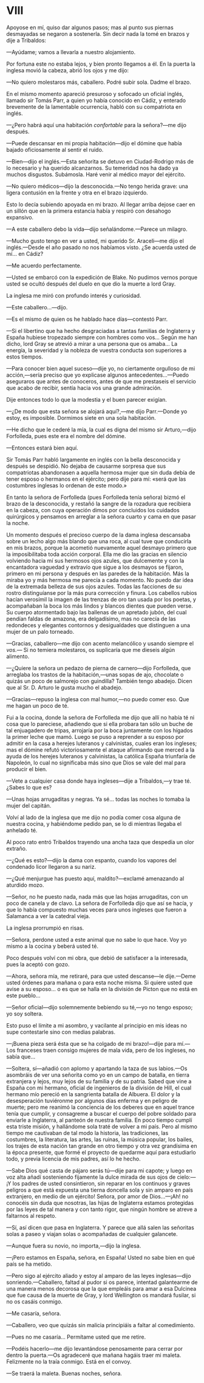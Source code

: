# VIII

Apoyose en mí, quiso dar algunos pasos; mas al punto sus piernas desmayadas se
negaron a sostenerla. Sin decir nada la tomé en brazos y dije a Tribaldos:

—Ayúdame; vamos a llevarla a nuestro alojamiento.

Por fortuna este no estaba lejos, y bien pronto llegamos a él. En la puerta la
inglesa movió la cabeza, abrió los ojos y me dijo:

—No quiero molestaros más, caballero. Podré subir sola. Dadme el brazo.

En el mismo momento apareció presuroso y sofocado un oficial inglés, llamado
sir Tomás Parr, a quien yo había conocido en Cádiz, y enterado brevemente de la
lamentable ocurrencia, habló con su compatriota en inglés.

—¿Pero habrá aquí una habitación *confortable* para la señora?—me dijo después.

—Puede descansar en mi propia habitación—dijo el dómine que había bajado
oficiosamente al sentir el ruido.

—Bien—dijo el inglés.—Esta señorita se detuvo en Ciudad-Rodrigo más de lo
necesario y ha querido alcanzarnos. Su temeridad nos ha dado ya muchos
disgustos. Subámosla. Haré venir al médico mayor del ejército.

—No quiero médicos—dijo la desconocida.—No tengo herida grave: una ligera
contusión en la frente y otra en el brazo izquierdo.

Esto lo decía subiendo apoyada en mi brazo. Al llegar arriba dejose caer en un
sillón que en la primera estancia había y respiró con desahogo expansivo.

—A este caballero debo la vida—dijo señalándome.—Parece un milagro.

—Mucho gusto tengo en ver a usted, mi querido Sr. Araceli—me dijo el
inglés.—Desde el año pasado no nos habíamos visto. ¿Se acuerda usted de mí… en
Cádiz?

—Me acuerdo perfectamente.

—Usted se embarcó con la expedición de Blake. No pudimos vernos porque usted se
ocultó después del duelo en que dio la muerte a lord Gray.

La inglesa me miró con profundo interés y curiosidad.

—Este caballero…—dijo.

—Es el mismo de quien os he hablado hace días—contestó Parr.

—Si el libertino que ha hecho desgraciadas a tantas familias de Inglaterra
y España hubiese tropezado siempre con hombres como vos… Según me han dicho,
lord Gray se atrevió a mirar a una persona que os amaba… La energía, la
severidad y la nobleza de vuestra conducta son superiores a estos tiempos.

—Para conocer bien aquel suceso—dije yo, no ciertamente orgulloso de mi
acción,—sería preciso que yo explicase algunos antecedentes…—Puedo aseguraros
que antes de conoceros, antes de que me prestaseis el servicio que acabo de
recibir, sentía hacia vos una grande admiración.

Dije entonces todo lo que la modestia y el buen parecer exigían.

—¿De modo que esta señora se alojará aquí?,—me dijo Parr.—Donde yo estoy, es
imposible. Dormimos siete en una sola habitación.

—He dicho que le cederé la mía, la cual es digna del mismo sir Arturo,—dijo
Forfolleda, pues este era el nombre del dómine.

—Entonces estará bien aquí.

Sir Tomás Parr habló largamente en inglés con la bella desconocida y después se
despidió. No dejaba de causarme sorpresa que sus compatriotas abandonasen
a aquella hermosa mujer que sin duda debía de tener esposo o hermanos en el
ejército; pero dije para mí: «será que las costumbres inglesas lo ordenan de
este modo.»

En tanto la señora de Forfolleda (pues Forfolleda tenía señora) bizmó el brazo
de la desconocida, y restañó la sangre de la rozadura que recibiera en la
cabeza, con cuya operación dimos por concluidos los cuidados quirúrgicos
y pensamos en arreglar a la señora cuarto y cama en que pasar la noche.

Un momento después el precioso cuerpo de la dama inglesa descansaba sobre un
lecho algo más blando que una roca, al cual tuve que conducirla en mis brazos,
porque la acometió nuevamente aquel desmayo primero que la imposibilitaba toda
acción corporal. Ella me dio las gracias en silencio volviendo hacia mí sus
hermosos ojos azules, que dulcemente y con la encantadora vaguedad y extravío
que sigue a los desmayos se fijaron, primero en mi persona y después en las
paredes de la habitación. Más la miraba yo y más hermosa me parecía a cada
momento. No puedo dar idea de la extremada belleza de sus ojos azules. Todas
las facciones de su rostro distinguíanse por la más pura corrección y finura.
Los cabellos rubios hacían verosímil la imagen de las trenzas de oro tan usada
por los poetas, y acompañaban la boca los más lindos y blancos dientes que
pueden verse. Su cuerpo atormentado bajo las ballenas de un apretado jubón, del
cual pendían faldas de amazona, era delgadísimo, mas no carecía de las
redondeces y elegantes contornos y desigualdades que distinguen a una mujer de
un palo torneado.

—Gracias, caballero—me dijo con acento melancólico y usando siempre el *vos.—*
Si no temiera molestaros, os suplicaría que me dieseis algún alimento.

—¿Quiere la señora un pedazo de pierna de carnero—dijo Forfolleda, que
arreglaba los trastos de la habitación,—unas sopas de ajo, chocolate o quizás
un poco de salmorejo con guindilla? También tengo abadejo. Dicen que al Sr. D.
Arturo le gusta mucho el abadejo.

—Gracias—repuso la inglesa con mal humor,—no puedo comer eso. Que me hagan un
poco de té.

Fui a la cocina, donde la señora de Forfolleda me dijo que allí no había té ni
cosa que lo pareciese, añadiendo que si ella probara tan sólo un buche de tal
enjuagadero de tripas, arrojaría por la boca juntamente con los hígados la
primer leche que mamó. Luego se puso a reprender a su esposo por admitir en la
casa a herejes luteranos y calvinistas, cuales eran los ingleses; mas el dómine
refutó victoriosamente el ataque afirmando que merced a la ayuda de los herejes
luteranos y calvinistas, la católica España triunfaría de Napoleón, lo cual no
significaba más sino que Dios se vale del mal para producir el bien.

—Vete a cualquier casa donde haya ingleses—dije a Tribaldos,—y trae té. ¿Sabes
lo que es?

—Unas hojas arrugaditas y negras. Ya sé… todas las noches lo tomaba la mujer
del capitán.

Volví al lado de la inglesa que me dijo no podía comer cosa alguna de nuestra
cocina, y habiéndome pedido pan, se lo di mientras llegaba el anhelado té.

Al poco rato entró Tribaldos trayendo una ancha taza que despedía un olor
extraño.

—¿Qué es esto?—dijo la dama con espanto, cuando los vapores del condenado licor
llegaron a su nariz.

—¿Qué menjurgue has puesto aquí, maldito?—exclamé amenazando al aturdido mozo.

—Señor, no he puesto nada, nada más que las hojas arrugaditas, con un poco de
canela y de clavo. La señora de Forfolleda dijo que así se hacía, y que lo
había compuesto muchas veces para unos ingleses que fueron a Salamanca a ver la
catedral vieja.

La inglesa prorrumpió en risas.

—Señora, perdone usted a este animal que no sabe lo que hace. Voy yo mismo a la
cocina y beberá usted té.

Poco después volví con mi obra, que debió de satisfacer a la interesada, pues
la aceptó con gozo.

—Ahora, señora mía, me retiraré, para que usted descanse—le dije.—Deme usted
órdenes para mañana o para esta noche misma. Si quiere usted que avise a su
esposo… o es que se halla en la división de Picton que no está en este pueblo…

—Señor oficial—dijo solemnemente bebiendo su té,—yo no tengo esposo; yo soy
soltera.

Esto puso el límite a mi asombro, y vacilante al principio en mis ideas no supe
contestarle sino con medias palabras.

—¡Buena pieza será ésta que se ha colgado de mi brazo!—dije para mí.—Los
franceses traen consigo mujeres de mala vida, pero de los ingleses, no sabía
que… 

—Soltera, sí—añadió con aplomo y apartando la taza de sus labios.—Os asombráis
de ver una señorita como yo en un campo de batalla, en tierra extranjera
y lejos, muy lejos de su familia y de su patria. Sabed que vine a España con mi
hermano, oficial de ingenieros de la división de Hill, el cual hermano mío
pereció en la sangrienta batalla de Albuera. El dolor y la desesperación
tuviéronme por algunos días enferma y en peligro de muerte; pero me reanimó la
conciencia de los deberes que en aquel trance tenía que cumplir, y consagreme
a buscar el cuerpo del pobre soldado para enviarle a Inglaterra, al panteón de
nuestra familia. En poco tiempo cumplí esta triste misión, y hallándome sola
traté de volver a mi país. Pero al mismo tiempo me cautivaban de tal modo la
historia, las tradiciones, las costumbres, la literatura, las artes, las
ruinas, la música popular, los bailes, los trajes de esta nación tan grande en
otro tiempo y otra vez grandísima en la época presente, que formé el proyecto
de quedarme aquí para estudiarlo todo, y previa licencia de mis padres, así lo
he hecho.

—Sabe Dios qué casta de pájaro serás tú—dije para mi capote; y luego en voz
alta añadí sosteniendo fijamente la dulce mirada de sus ojos de cielo:—¡Y los
padres de usted consintieron, sin reparar en los continuos y graves peligros
a que está expuesta una tierna doncella sola y sin amparo en país extranjero,
en medio de un ejército! Señora, por amor de Dios…—¡Ah! no conocéis sin duda
que nosotras, las hijas de Inglaterra estamos protegidas por las leyes de tal
manera y con tanto rigor, que ningún hombre se atreve a faltarnos al respeto.

—Sí, así dicen que pasa en Inglaterra. Y parece que allá salen las señoritas
solas a paseo y viajan solas o acompañadas de cualquier galancete.

—Aunque fuera su novio, no importa,—dijo la inglesa.

—¡Pero estamos en España, señora, en España! Usted no sabe bien en qué país se
ha metido.

—Pero sigo al ejército aliado y estoy al amparo de las leyes inglesas—dijo
sonriendo.—Caballero, faltad al pudor si os parece, intentad galantearme de una
manera menos decorosa que la que empleáis para amar a esa Dulcinea que fue
causa de la muerte de Gray, y lord Wellington os mandará fusilar, si no os
casáis conmigo.

—Me casaría, señora.

—Caballero, veo que quizás sin malicia principiáis a faltar al comedimiento.

—Pues no me casaría… Permítame usted que me retire.

—Podéis hacerlo—me dijo levantándose penosamente para cerrar por dentro la
puerta.—Os agradeceré que mañana hagáis traer mi maleta. Felizmente no la traía
conmigo. Está en el convoy.

—Se traerá la maleta. Buenas noches, señora.
